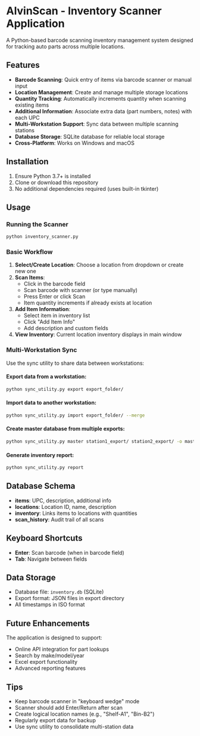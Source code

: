 # AlvinScan - Inventory Scanner Application

A Python-based barcode scanning inventory management system designed for tracking auto parts across multiple locations.

## Features

- **Barcode Scanning**: Quick entry of items via barcode scanner or manual input
- **Location Management**: Create and manage multiple storage locations
- **Quantity Tracking**: Automatically increments quantity when scanning existing items
- **Additional Information**: Associate extra data (part numbers, notes) with each UPC
- **Multi-Workstation Support**: Sync data between multiple scanning stations
- **Database Storage**: SQLite database for reliable local storage
- **Cross-Platform**: Works on Windows and macOS

## Installation

1. Ensure Python 3.7+ is installed
2. Clone or download this repository
3. No additional dependencies required (uses built-in tkinter)

## Usage

### Running the Scanner

```bash
python inventory_scanner.py
```

### Basic Workflow

1. **Select/Create Location**: Choose a location from dropdown or create new one
2. **Scan Items**: 
   - Click in the barcode field
   - Scan barcode with scanner (or type manually)
   - Press Enter or click Scan
   - Item quantity increments if already exists at location
3. **Add Item Information**: 
   - Select item in inventory list
   - Click "Add Item Info"
   - Add description and custom fields
4. **View Inventory**: Current location inventory displays in main window

### Multi-Workstation Sync

Use the sync utility to share data between workstations:

#### Export data from a workstation:
```bash
python sync_utility.py export export_folder/
```

#### Import data to another workstation:
```bash
python sync_utility.py import export_folder/ --merge
```

#### Create master database from multiple exports:
```bash
python sync_utility.py master station1_export/ station2_export/ -o master.db
```

#### Generate inventory report:
```bash
python sync_utility.py report
```

## Database Schema

- **items**: UPC, description, additional info
- **locations**: Location ID, name, description  
- **inventory**: Links items to locations with quantities
- **scan_history**: Audit trail of all scans

## Keyboard Shortcuts

- **Enter**: Scan barcode (when in barcode field)
- **Tab**: Navigate between fields

## Data Storage

- Database file: `inventory.db` (SQLite)
- Export format: JSON files in export directory
- All timestamps in ISO format

## Future Enhancements

The application is designed to support:
- Online API integration for part lookups
- Search by make/model/year
- Excel export functionality
- Advanced reporting features

## Tips

- Keep barcode scanner in "keyboard wedge" mode
- Scanner should add Enter/Return after scan
- Create logical location names (e.g., "Shelf-A1", "Bin-B2")
- Regularly export data for backup
- Use sync utility to consolidate multi-station data